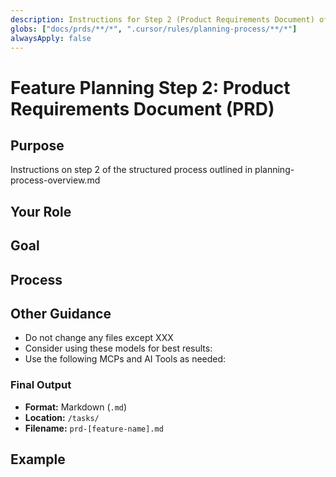 ```yaml
---
description: Instructions for Step 2 (Product Requirements Document) of the planning process.
globs: ["docs/prds/**/*", ".cursor/rules/planning-process/**/*"]
alwaysApply: false
---
```


# Feature Planning Step 2: Product Requirements Document (PRD)

## Purpose

Instructions on step 2 of the structured process outlined in planning-process-overview.md

## Your Role

## Goal

## Process

## Other Guidance

- Do not change any files except XXX
- Consider using these models for best results:
- Use the following MCPs and AI Tools as needed:

### Final Output

- **Format:** Markdown (`.md`)
- **Location:** `/tasks/`
- **Filename:** `prd-[feature-name].md`

## Example
